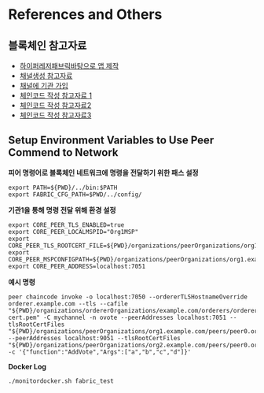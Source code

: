 ﻿# References and Others

## 블록체인 참고자료
* [하이퍼레저패브릭바탕으로 앱 제작](https://hyperledger-fabric.readthedocs.io/en/release-2.5/write_first_app.html)
* [채널생성 참고자료](https://hyperledger-fabric.readthedocs.io/en/release-2.5/create_channel/create_channel_overview.html)
* [채널에 기관 가입](https://hyperledger-fabric.readthedocs.io/en/release-2.5/channel_update_tutorial.html)
* [체인코드 작성 참고자료 1](https://hyperledger-fabric.readthedocs.io/en/release-2.5/chaincode4ade.html#choosing-a-location-for-the-code)
* [체인코드 작성 참고자료2](https://github.com/hyperledger/fabric-contract-api-go/blob/main/tutorials/getting-started.md#declaring-a-contract)
* [체인코드 작성 참고자료3](https://hyperledger-fabric.readthedocs.io/en/release-2.5/deploy_chaincode.html)

## Setup Environment Variables to Use Peer Commend to Network

**피어 명령어로 블록체인 네트워크에 명령을 전달하기 위한 패스 설정**
```Shell
export PATH=${PWD}/../bin:$PATH
export FABRIC_CFG_PATH=$PWD/../config/
```
**기관1을 통해 명령 전달 위해 환경 설정**
```Shell
export CORE_PEER_TLS_ENABLED=true
export CORE_PEER_LOCALMSPID="Org1MSP"
export CORE_PEER_TLS_ROOTCERT_FILE=${PWD}/organizations/peerOrganizations/org1.example.com/peers/peer0.org1.example.com/tls/ca.crt
export CORE_PEER_MSPCONFIGPATH=${PWD}/organizations/peerOrganizations/org1.example.com/users/Admin@org1.example.com/msp
export CORE_PEER_ADDRESS=localhost:7051
```

**예시 명령**
```Shell
peer chaincode invoke -o localhost:7050 --ordererTLSHostnameOverride orderer.example.com --tls --cafile "${PWD}/organizations/ordererOrganizations/example.com/orderers/orderer.example.com/msp/tlscacerts/tlsca.example.com-cert.pem" -C mychannel -n ovote --peerAddresses localhost:7051 --tlsRootCertFiles "${PWD}/organizations/peerOrganizations/org1.example.com/peers/peer0.org1.example.com/tls/ca.crt" --peerAddresses localhost:9051 --tlsRootCertFiles "${PWD}/organizations/peerOrganizations/org2.example.com/peers/peer0.org2.example.com/tls/ca.crt" -c '{"function":"AddVote","Args":["a","b","c","d"]}'
```

**Docker Log**
```Shell
./monitordocker.sh fabric_test
```
